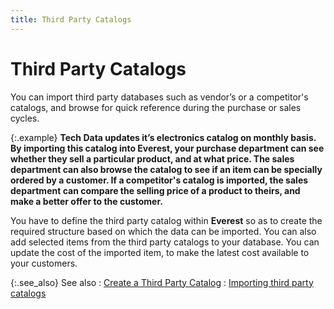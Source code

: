 ```yaml
---
title: Third Party Catalogs
---
```


# Third Party Catalogs


You can import third party databases such as vendor’s or a competitor's  catalogs, and browse for quick reference during the purchase or sales  cycles.


{:.example}
**Tech Data updates it’s electronics catalog  on monthly basis. By importing this catalog into **Everest**,  your purchase department can see whether they sell a particular product,  and at what price. The sales department can also browse the catalog to  see if an item can be specially ordered by a customer. If a competitor's  catalog is imported, the sales department can compare the selling price  of a product to theirs, and make a better offer to the customer.**


You have to define the third party catalog within **Everest**  so as to create the required structure based on which the data can be  imported. You can also add selected items from the third party catalogs  to your database. You can update the cost of the imported item, to make  the latest cost available to your customers.


{:.see_also}
See also
: [Create  a Third Party Catalog]({{site.mi_baseurl}}/third-party-speciality-catalogs/setting_up_a_third_parties.html)
: [Importing  third party catalogs]({{site.utl_chm}}/item-management/importing-3rd-catalogs/import_third_party_catalogs_into_everest.html)
